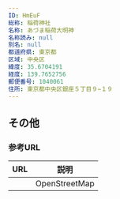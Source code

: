 ```yaml
---
ID: HmEuF
総称: 稲荷神社
名称: あづま稲荷大明神
名称読み: null
別名: null
都道府県: 東京都
区域: 中央区
緯度: 35.6704191
経度: 139.7652756
郵便番号: 1040061
住所: 東京都中央区銀座５丁目９−１９
---
```


## その他

### 参考URL

| URL | 説明          |
| --- | ------------- |
|     | OpenStreetMap |
